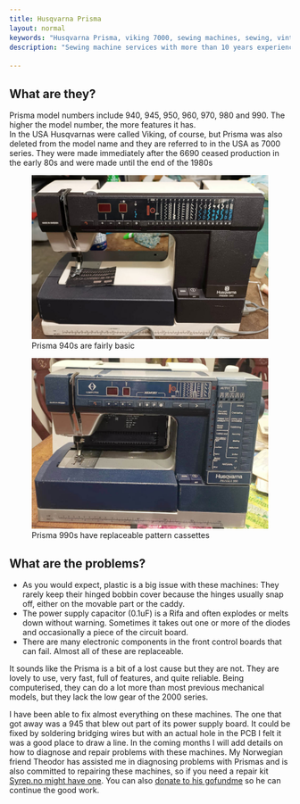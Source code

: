 ```yaml
---
title: Husqvarna Prisma
layout: normal
keywords: "Husqvarna Prisma, viking 7000, sewing machines, sewing, vintage, melbourne"
description: "Sewing machine services with more than 10 years experience based in Melbourne, Australia"

---
```

<div class="container justify-content-center">
<div class="row">
<div class="col-12 mb-1">
<h2>What are they?</h2>
<p class="has-large-font">
Prisma model numbers include 940, 945, 950, 960, 970, 980 and 990. The higher the model number, the more features it has.
<br/>In the USA Husqvarnas were called Viking, of course, but Prisma was also deleted from the model name and they are referred to in the USA as 7000 series. They were made immediately after the 6690 ceased production in the early 80s and were made until the end of the 1980s
</p>
</div><!-- end col-->
</div><!-- end row-->
<div class="row">
<div class="col-sm-6">
<figure class="figure">
<img class="figure-img img-fluid rounded max-width: 90% height:auto float-start" src="/assets/images/prisma_940.jpg" alt="Prisma 940"/>
<figcaption class="figure-caption text-end"> Prisma 940s are fairly basic</figcaption>
</figure>
</div><!-- end col -->
<div class="col-sm-6">
<figure class="figure">
<img class="figure-img img-fluid rounded max-width: 90% height:auto float-start" src="/assets/images/prisma_990.jpg" alt="Prisma 990"/>
<figcaption class="figure-caption text-end"> Prisma 990s have replaceable pattern cassettes</figcaption>
</figure>
</div><!-- end col -->
</div><!-- end row -->
<div class="row">
<div class="col-12 mb-1">
<h2>What are the problems?</h2>
<p class="has-large-font">
<UL><li>As you would expect, plastic is a big issue with these machines: They rarely keep their hinged bobbin cover because the hinges usually snap off, either on the movable part or the caddy. </li>
<li>The power supply capacitor (0.1uF) is a Rifa and often explodes or melts down without warning. Sometimes it takes out one or more of the diodes and occasionally a piece of the circuit board.</li>
<li>There are many electronic components in the front control boards that can fail. Almost all of these are replaceable.</li>
</UL>
It sounds like the Prisma is a bit of a lost cause but they are not. They are lovely to use, very fast, full of features, and quite reliable. Being computerised, they can do a lot more than most previous mechanical models, but they lack the low gear of the 2000 series. 
</p>
<p class="has-large-font">
I have been able to fix almost everything on these machines. The one that got away was a 945 that blew out part of its power supply board. It could be fixed by soldering bridging wires but with an actual hole in the PCB I felt it was a good place to draw a line. In the coming months I will add details on how to diagnose and repair problems with these machines. My Norwegian friend Theodor has assisted me in diagnosing problems with Prismas and is also committed to repairing these machines, so if you need a repair kit <a href="https://syrep.no/repair/">Syrep.no might have one</a>. You can also <a href="https://gofund.me/437b73f8">donate to his gofundme</a> so he can continue the good work.
</p>
</div><!-- end col -->
</div><!-- end row -->
</div><!-- end container -->

